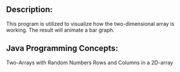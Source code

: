 ## Description:
This program is utilized to visualize how the two-dimensional array is working. The result will animate a bar graph. 

## Java Programming Concepts:
Two-Arrays with Random Numbers
Rows and Columns in a 2D-array

